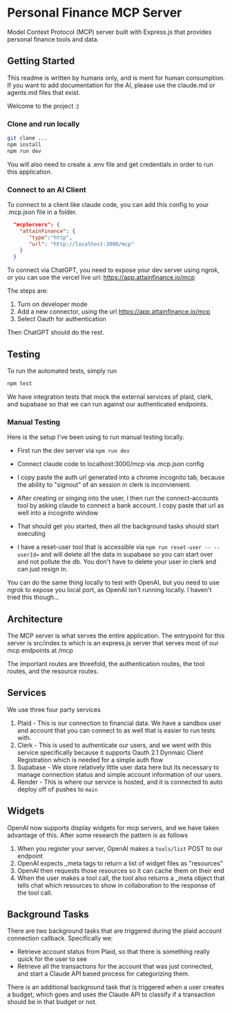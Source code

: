 # Personal Finance MCP Server

Model Context Protocol (MCP) server built with Express.js that provides personal finance tools and data.

## Getting Started

This readme is written by humans only, and is ment for human consumption. If you want to add documentation for the AI, please use the claude.md or agents.md files that exist.

Welcome to the project :) 

### Clone and run locally

```bash
git clone ...
npm install
npm run dev
```

You will also need to create a .env file and get credentials in order to run this application.

### Connect to an AI Client

To connect to a client like claude code, you can add this config to your .mcp.json file in a folder.

```json
  "mcpServers": {
    "attainFinance": {
       "type":"http",
       "url": "http://localhost:3000/mcp"
    }
  }
```

To connect via ChatGPT, you need to expose your dev server using ngrok, or you can use the vercel live url: https://app.attainfinance.io/mcp

The steps are:

1) Turn on developer mode
2) Add a new connector, using the url https://app.attainfinance.io/mcp
3) Select Oauth for authentication

Then ChatGPT should do the rest.

## Testing

To run the automated tests, simply run

```bash
npm test
```

We have integration tests that mock the external services of plaid, clerk, and supabase so that we can run against our authenticated endpoints. 

### Manual Testing

Here is the setup I've been using to run manual testing locally. 

* First run the dev server via `npm run dev`
* Connect claude code to localhost:3000/mcp via .mcp.json config
* I copy paste the auth url generated into a chrome incognito tab, because the ability to "signout" of an session in clerk is inconvienient.
* After creating or singing into the user, I then run the connect-accounts tool by asking claude to connect a bank account. I copy paste that url as well into a incognito window
* That should get you started, then all the background tasks should start executing

* I have a reset-user tool that is accessible via `npm run reset-user -- --userId=` and will delete all the data in supabase so you can start over and not pollute the db. You don't have to delete your user in clerk and can just resign in. 

You can do the same thing locally to test with OpenAI, but you need to use ngrok to expose you local port, as OpenAI isn't running locally. I haven't tried this though...


## Architecture 

The MCP server is what serves the entire application. The entrypoint for this server is src/index.ts which is an express.js server that serves most of our mcp endpoints at /mcp 

The important routes are threefold, the authentication routes, the tool routes, and the resource routes.

## Services

We use three four party services

1) Plaid - This is our connection to financial data. We have a sandbox user and account that you can connect to as well that is easier to run tests with. 
2) Clerk - This is used to authenticate our users, and we went with this service specifically because it supports Oauth 2.1 Dynmaic Client Registration which is needed for a simple auth flow
3) Supabase - We store relatively little user data here but its necessary to manage connection status and simple account information of our users.
4) Render - This is where our service is hosted, and it is connected to auto deploy off of pushes to `main`


## Widgets

OpenAI now supports display widgets for mcp servers, and we have taken advantage of this. After some research the pattern is as follows

1) When you register your server, OpenAI makes a `tools/list` POST to our endpoint
2) OpenAI expects _meta tags to return a list of widget files as "resources" 
3) OpenAI then requests those resources so it can cache them on their end
4) When the user makes a tool call, the tool also returns a _meta object that tells chat which resources to show in collaboration to the response of the tool call.

## Background Tasks
There are two background tasks that are triggered during the plaid account connection callback. Specifically we:

* Retrieve account status from Plaid, so that there is something really quick for the user to see
* Retrieve all the transactions for the account that was just connected, and start a Claude API based process for categorizing them.

There is an additional background task that is triggered when a user creates a budget, which goes and uses the Claude API to classify if a transaction should be in that budget or not. 